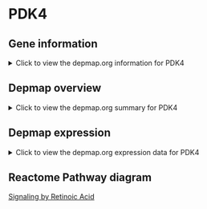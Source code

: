 <h1>PDK4</h1>

<h2>Gene information</h2>
<details>
  <summary>Click to view the depmap.org information for PDK4</summary>
  <iframe src="https://depmap.org/portal/gene/PDK4?tab=about" style="border:none;width:100%;height:800px"></iframe>
</details>

<h2>Depmap overview</h2>
<details>
  <summary>Click to view the depmap.org summary for PDK4</summary>
  <iframe src="https://depmap.org/portal/gene/PDK4?tab=overview" style="border:none;width:100%;height:800px"></iframe>
</details>

<h2>Depmap expression</h2>
<details>
  <summary>Click to view the depmap.org expression data for PDK4</summary>
  <iframe src="https://depmap.org/portal/gene/PDK4?tab=characterization" style="border:none;width:100%;height:800px"></iframe>
</details>



<h2>Reactome Pathway diagram</h2>
<a href="https://reactome.org/PathwayBrowser/#/R-HSA-5362517" target="_BLANK">Signaling by Retinoic Acid</a>



